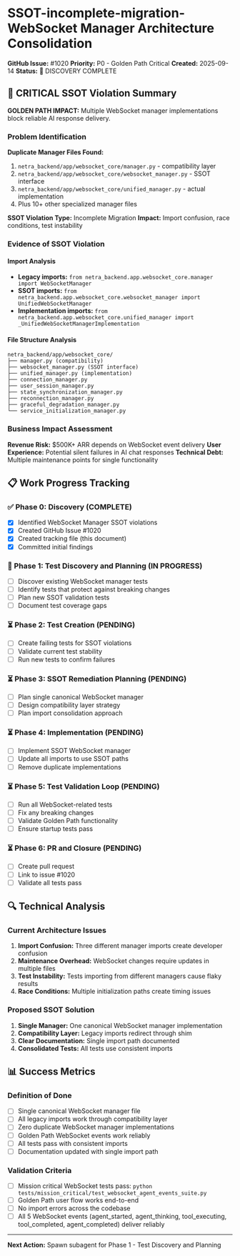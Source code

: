 # SSOT-incomplete-migration-WebSocket Manager Architecture Consolidation

**GitHub Issue:** #1020
**Priority:** P0 - Golden Path Critical
**Created:** 2025-09-14
**Status:** 🔄 DISCOVERY COMPLETE

## 🚨 CRITICAL SSOT Violation Summary

**GOLDEN PATH IMPACT:** Multiple WebSocket manager implementations block reliable AI response delivery.

### Problem Identification

**Duplicate Manager Files Found:**
1. `netra_backend/app/websocket_core/manager.py` - compatibility layer
2. `netra_backend/app/websocket_core/websocket_manager.py` - SSOT interface
3. `netra_backend/app/websocket_core/unified_manager.py` - actual implementation
4. Plus 10+ other specialized manager files

**SSOT Violation Type:** Incomplete Migration
**Impact:** Import confusion, race conditions, test instability

### Evidence of SSOT Violation

#### Import Analysis
- **Legacy imports:** `from netra_backend.app.websocket_core.manager import WebSocketManager`
- **SSOT imports:** `from netra_backend.app.websocket_core.websocket_manager import UnifiedWebSocketManager`
- **Implementation imports:** `from netra_backend.app.websocket_core.unified_manager import _UnifiedWebSocketManagerImplementation`

#### File Structure Analysis
```
netra_backend/app/websocket_core/
├── manager.py (compatibility)
├── websocket_manager.py (SSOT interface)
├── unified_manager.py (implementation)
├── connection_manager.py
├── user_session_manager.py
├── state_synchronization_manager.py
├── reconnection_manager.py
├── graceful_degradation_manager.py
└── service_initialization_manager.py
```

### Business Impact Assessment

**Revenue Risk:** $500K+ ARR depends on WebSocket event delivery
**User Experience:** Potential silent failures in AI chat responses
**Technical Debt:** Multiple maintenance points for single functionality

## 📋 Work Progress Tracking

### ✅ Phase 0: Discovery (COMPLETE)
- [x] Identified WebSocket Manager SSOT violations
- [x] Created GitHub Issue #1020
- [x] Created tracking file (this document)
- [x] Committed initial findings

### 🔄 Phase 1: Test Discovery and Planning (IN PROGRESS)
- [ ] Discover existing WebSocket manager tests
- [ ] Identify tests that protect against breaking changes
- [ ] Plan new SSOT validation tests
- [ ] Document test coverage gaps

### ⏳ Phase 2: Test Creation (PENDING)
- [ ] Create failing tests for SSOT violations
- [ ] Validate current test stability
- [ ] Run new tests to confirm failures

### ⏳ Phase 3: SSOT Remediation Planning (PENDING)
- [ ] Plan single canonical WebSocket manager
- [ ] Design compatibility layer strategy
- [ ] Plan import consolidation approach

### ⏳ Phase 4: Implementation (PENDING)
- [ ] Implement SSOT WebSocket manager
- [ ] Update all imports to use SSOT paths
- [ ] Remove duplicate implementations

### ⏳ Phase 5: Test Validation Loop (PENDING)
- [ ] Run all WebSocket-related tests
- [ ] Fix any breaking changes
- [ ] Validate Golden Path functionality
- [ ] Ensure startup tests pass

### ⏳ Phase 6: PR and Closure (PENDING)
- [ ] Create pull request
- [ ] Link to issue #1020
- [ ] Validate all tests pass

## 🔍 Technical Analysis

### Current Architecture Issues
1. **Import Confusion:** Three different manager imports create developer confusion
2. **Maintenance Overhead:** WebSocket changes require updates in multiple files
3. **Test Instability:** Tests importing from different managers cause flaky results
4. **Race Conditions:** Multiple initialization paths create timing issues

### Proposed SSOT Solution
1. **Single Manager:** One canonical WebSocket manager implementation
2. **Compatibility Layer:** Legacy imports redirect through shim
3. **Clear Documentation:** Single import path documented
4. **Consolidated Tests:** All tests use consistent imports

## 📊 Success Metrics

### Definition of Done
- [ ] Single canonical WebSocket manager file
- [ ] All legacy imports work through compatibility layer
- [ ] Zero duplicate WebSocket manager implementations
- [ ] Golden Path WebSocket events work reliably
- [ ] All tests pass with consistent imports
- [ ] Documentation updated with single import path

### Validation Criteria
- [ ] Mission critical WebSocket tests pass: `python tests/mission_critical/test_websocket_agent_events_suite.py`
- [ ] Golden Path user flow works end-to-end
- [ ] No import errors across the codebase
- [ ] All 5 WebSocket events (agent_started, agent_thinking, tool_executing, tool_completed, agent_completed) deliver reliably

---

**Next Action:** Spawn subagent for Phase 1 - Test Discovery and Planning
